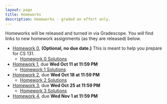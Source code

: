 ```yaml
---
layout: page
title: Homeworks
description: Homeworks - graded on effort only.
---
```


Homeworks will be released and turned in via Gradescope.  You will find links to new homework assignments (as they are released) below.

- [Homework 0](https://docs.google.com/document/d/1dil1xXKEYaJN6Y1iHrayu8qdJ6CVyk0cyt4H1uk5R1g/view), **(Optional, no due date.)**  This is meant to help you prepare for CS 131.
  - [Homework 0 Solutions](https://docs.google.com/document/d/1dil1xXKEYaJN6Y1iHrayu8qdJ6CVyk0cyt4H1uk5R1g/view#heading=h.qeo2khtmpkh)
- [Homework 1](https://www.gradescope.com/courses/626344/assignments/3473085), due **Wed Oct 11 at 11:59 PM**
  - [Homework 1 Solutions](https://docs.google.com/document/d/1MtjfnUk6IpNHS_05qr85vVQvEDUJSMmTKsDnShutr0k/edit?usp=share_link)
- [Homework 2](https://www.gradescope.com/courses/626344/assignments/3513220), due **Wed Oct 18 at 11:59 PM**
  - [Homework 2 Solutions](https://docs.google.com/document/d/1qdlZD_vx3HHJDw9clKlJJvwbSwDYEfEyO0g8mONMNWI/edit?usp=sharing)
- [Homework 3](https://www.gradescope.com/courses/626344/assignments/3550828), due **Wed Oct 25 at 11:59 PM**
  - [Homework 3 Solutions](https://docs.google.com/document/d/1qCsl7-Pdx3aefuXwIEcWWcdV3hsvc4Mx6PkEwvD0xhY/edit?usp=sharing)
- [Homework 4](https://www.gradescope.com/courses/626344/assignments/3588774), due **Wed Nov 1 at 11:59 PM**
